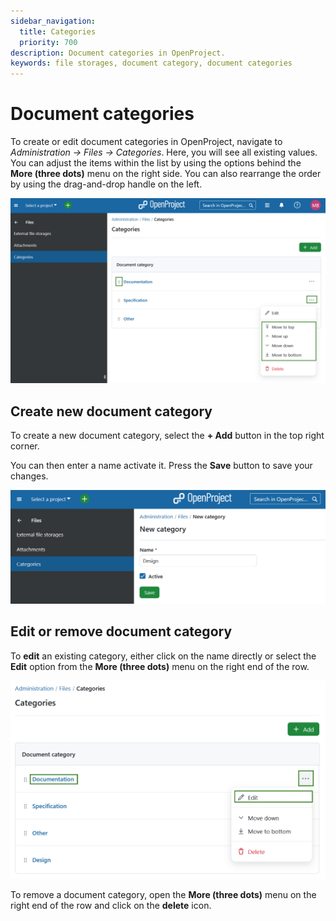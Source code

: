 ```yaml
---
sidebar_navigation:
  title: Categories
  priority: 700
description: Document categories in OpenProject.
keywords: file storages, document category, document categories
---
```


# Document categories

To create or edit document categories in OpenProject, navigate to *Administration → Files → Categories*. Here, you will see all existing values. You can adjust the items within the list by using the options behind the **More (three dots)** menu on the right side. You can also rearrange the order by using the drag-and-drop handle on the left. 

![Documenta categories overview in OpenProject administration](openproject_system_guide_files_categories_overview.png)

## Create new document category

To create a new document category, select the **+ Add** button in the top right corner.

You can then enter a name activate it. Press the **Save** button to save your changes.

![Create new documentation category in OpenProject](openproject_system_guide_files_categories_new.png)

## Edit or remove document category

To **edit** an existing category, either click on the name directly or select the **Edit** option from the **More (three dots)** menu on the right end of the row.

![Edit a documentation category in OpenProject administration](openproject_system_guide_files_categories_edit.png)


To remove a document category, open the **More (three dots)** menu on the right end of the row and click on the **delete** icon.
